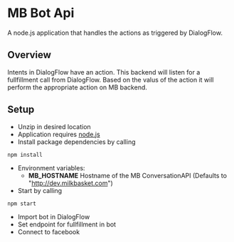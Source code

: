 # MB Bot Api

A node.js application that handles the actions as triggered by DialogFlow.

## Overview

Intents in DialogFlow have an action. This backend will listen for a fullfillment call from DialogFlow. 
Based on the valus of the action it will perform the appropriate action on MB backend.


## Setup

* Unzip in desired location
* Application requires [node.js](https://nodejs.org/en/)
* Install package dependencies by calling 
```shell
npm install
```
* Environment variables:
    * **MB_HOSTNAME** Hostname of the MB ConversationAPI (Defaults to "http://dev.milkbasket.com")
* Start by calling 
```shell
npm start
```
* Import bot in DialogFlow
* Set endpoint for fullfillment in bot
* Connect to facebook 

